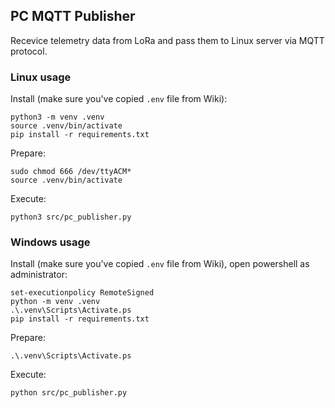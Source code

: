 ## PC MQTT Publisher

Recevice telemetry data from LoRa and pass them to Linux server via MQTT protocol.

### Linux usage
 
Install (make sure you've copied `.env` file from Wiki):
```shell
python3 -m venv .venv
source .venv/bin/activate
pip install -r requirements.txt
```

Prepare:
```shell
sudo chmod 666 /dev/ttyACM*
source .venv/bin/activate
```

Execute:
```shell
python3 src/pc_publisher.py
```

### Windows usage

Install (make sure you've copied `.env` file from Wiki), open powershell as administrator:
```shell
set-executionpolicy RemoteSigned
python -m venv .venv
.\.venv\Scripts\Activate.ps
pip install -r requirements.txt
```

Prepare:
```shell
.\.venv\Scripts\Activate.ps
```

Execute:
```shell
python src/pc_publisher.py
```
